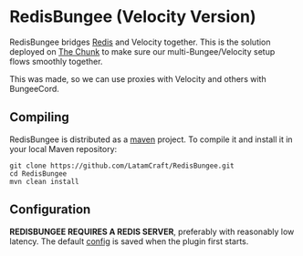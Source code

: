 # RedisBungee (Velocity Version)

RedisBungee bridges [Redis](http://redis.io) and Velocity together. This is the solution deployed on [The Chunk](http://thechunk.net) to make sure our multi-Bungee/Velocity setup flows smoothly together.

This was made, so we can use proxies with Velocity and others with BungeeCord.

## Compiling

RedisBungee is distributed as a [maven](http://maven.apache.org) project. To compile it and install it in your local Maven repository:

    git clone https://github.com/LatamCraft/RedisBungee.git
    cd RedisBungee
    mvn clean install

## Configuration

**REDISBUNGEE REQUIRES A REDIS SERVER**, preferably with reasonably low latency. The default [config](https://github.com/LatamCraft/RedisBungee/blob/master/src/main/resources/example_config.yml) is saved when the plugin first starts.
